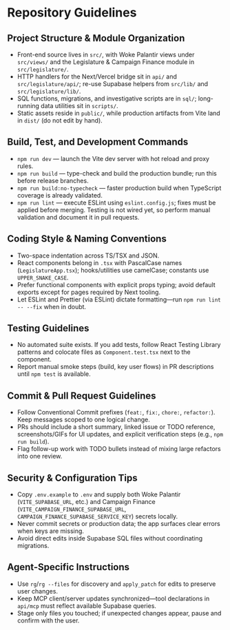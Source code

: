 # Repository Guidelines

## Project Structure & Module Organization
- Front-end source lives in `src/`, with Woke Palantir views under `src/views/` and the Legislature & Campaign Finance module in `src/legislature/`.
- HTTP handlers for the Next/Vercel bridge sit in `api/` and `src/legislature/api/`; re-use Supabase helpers from `src/lib/` and `src/legislature/lib/`.
- SQL functions, migrations, and investigative scripts are in `sql/`; long-running data utilities sit in `scripts/`.
- Static assets reside in `public/`, while production artifacts from Vite land in `dist/` (do not edit by hand).

## Build, Test, and Development Commands
- `npm run dev` — launch the Vite dev server with hot reload and proxy rules.
- `npm run build` — type-check and build the production bundle; run this before release branches.
- `npm run build:no-typecheck` — faster production build when TypeScript coverage is already validated.
- `npm run lint` — execute ESLint using `eslint.config.js`; fixes must be applied before merging.
Testing is not wired yet, so perform manual validation and document it in pull requests.

## Coding Style & Naming Conventions
- Two-space indentation across TS/TSX and JSON.
- React components belong in `.tsx` with PascalCase names (`LegislatureApp.tsx`); hooks/utilities use camelCase; constants use `UPPER_SNAKE_CASE`.
- Prefer functional components with explicit props typing; avoid default exports except for pages required by Next tooling.
- Let ESLint and Prettier (via ESLint) dictate formatting—run `npm run lint -- --fix` when in doubt.

## Testing Guidelines
- No automated suite exists. If you add tests, follow React Testing Library patterns and colocate files as `Component.test.tsx` next to the component.
- Report manual smoke steps (build, key user flows) in PR descriptions until `npm test` is available.

## Commit & Pull Request Guidelines
- Follow Conventional Commit prefixes (`feat:`, `fix:`, `chore:`, `refactor:`). Keep messages scoped to one logical change.
- PRs should include a short summary, linked issue or TODO reference, screenshots/GIFs for UI updates, and explicit verification steps (e.g., `npm run build`).
- Flag follow-up work with TODO bullets instead of mixing large refactors into one review.

## Security & Configuration Tips
- Copy `.env.example` to `.env` and supply both Woke Palantir (`VITE_SUPABASE_URL`, etc.) and Campaign Finance (`VITE_CAMPAIGN_FINANCE_SUPABASE_URL`, `CAMPAIGN_FINANCE_SUPABASE_SERVICE_KEY`) secrets locally.
- Never commit secrets or production data; the app surfaces clear errors when keys are missing.
- Avoid direct edits inside Supabase SQL files without coordinating migrations.

## Agent-Specific Instructions
- Use `rg`/`rg --files` for discovery and `apply_patch` for edits to preserve user changes.
- Keep MCP client/server updates synchronized—tool declarations in `api/mcp` must reflect available Supabase queries.
- Stage only files you touched; if unexpected changes appear, pause and confirm with the user.
